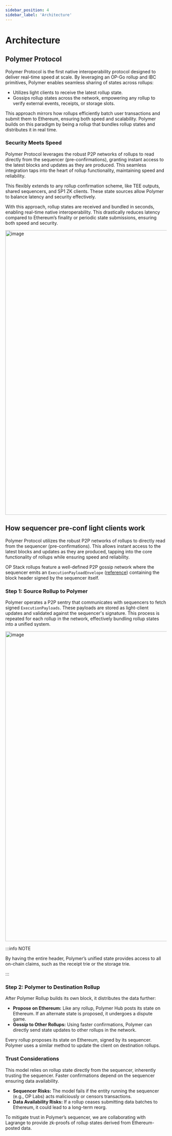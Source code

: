 ```yaml
---
sidebar_position: 4
sidebar_label: 'Architecture'
---
```


# Architecture

## Polymer Protocol

Polymer Protocol is the first native interoperability protocol designed to deliver real-time speed at scale. By leveraging an OP-Go rollup and IBC primitives, Polymer enables seamless sharing of states across rollups:

- Utilizes light clients to receive the latest rollup state.
- Gossips rollup states across the network, empowering any rollup to verify external events, receipts, or storage slots.

This approach mirrors how rollups efficiently batch user transactions and submit them to Ethereum, ensuring both speed and scalability. Polymer builds on this paradigm by being a rollup that bundles rollup states and distributes it in real time.

### Security Meets Speed

Polymer Protocol leverages the robust P2P networks of rollups to read directly from the sequencer (pre-confirmations), granting instant access to the latest blocks and updates as they are produced. This seamless integration taps into the heart of rollup functionality, maintaining speed and reliability.

This flexibly extends to any rollup confirmation scheme, like TEE outputs, shared sequencers, and SP1 ZK clients. These state sources allow Polymer to balance latency and security effectively.

With this approach, rollup states are received and bundled in seconds, enabling real-time native interoperability. This drastically reduces latency compared to Ethereum’s finality or periodic state submissions, ensuring both speed and security.

<img width="887" alt="image" src="https://github.com/user-attachments/assets/91e275ee-bb40-4cde-8517-b7189028285b" />

## How sequencer pre-conf light clients work

Polymer Protocol utilizes the robust P2P networks of rollups to directly read from the sequencer (pre-confirmations). This allows instant access to the latest blocks and updates as they are produced, tapping into the core functionality of rollups while ensuring speed and reliability.

OP Stack rollups feature a well-defined P2P gossip network where the sequencer emits an `ExecutionPayloadEnvelope` ([reference](https://github.com/ethereum-optimism/optimism/blob/dcdf2b7693192f5bca0353bf22729f26c6240ea9/op-service/eth/types.go#L196)) containing the block header signed by the sequencer itself.

### Step 1: Source Rollup to Polymer

Polymer operates a P2P sentry that communicates with sequencers to fetch signed `ExecutionPayloads`. These payloads are stored as light-client updates and validated against the sequencer's signature. This process is repeated for each rollup in the network, effectively bundling rollup states into a unified system.

<img width="966" alt="image" src="https://github.com/user-attachments/assets/13e60249-7278-4571-8caf-27d0ebe3dc56" />

:::info NOTE

By having the entire header, Polymer’s unified state provides access to all on-chain claims, such as the receipt trie or the storage trie.

:::

### Step 2: Polymer to Destination Rollup

After Polymer Rollup builds its own block, it distributes the data further:

- **Propose on Ethereum:** Like any rollup, Polymer Hub posts its state on Ethereum. If an alternate state is proposed, it undergoes a dispute game.
- **Gossip to Other Rollups:** Using faster confirmations, Polymer can directly send state updates to other rollups in the network.

Every rollup proposes its state on Ethereum, signed by its sequencer. Polymer uses a similar method to update the client on destination rollups.

### Trust Considerations

This model relies on rollup state directly from the sequencer, inherently trusting the sequencer. Faster confirmations depend on the sequencer ensuring data availability.

- **Sequencer Risks:** The model fails if the entity running the sequencer (e.g., OP Labs) acts maliciously or censors transactions.
- **Data Availability Risks:** If a rollup ceases submitting data batches to Ethereum, it could lead to a long-term reorg.

To mitigate trust in Polymer’s sequencer, we are collaborating with Lagrange to provide zk-proofs of rollup states derived from Ethereum-posted data.

